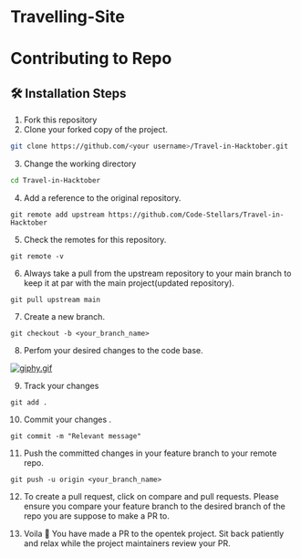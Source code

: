 # Travelling-Site

<h1>Contributing to Repo</h1>

## 🛠️ Installation Steps

1. Fork this repository
2. Clone your forked copy of the project.

```bash
git clone https://github.com/<your username>/Travel-in-Hacktober.git
```

3. Change the working directory

```bash
cd Travel-in-Hacktober
```

4. Add a reference to the original repository.

```
git remote add upstream https://github.com/Code-Stellars/Travel-in-Hacktober
```

5. Check the remotes for this repository.

```
git remote -v
```

6. Always take a pull from the upstream repository to your main branch to keep it at par with the main project(updated repository).

```
git pull upstream main
```

7. Create a new branch.

```
git checkout -b <your_branch_name>
```

8. Perfom your desired changes to the code base.

[![giphy.gif](https://i.postimg.cc/Fs75yYVT/giphy.gif)](https://postimg.cc/jL0FKd9f)

9. Track your changes

```
git add .
```

10. Commit your changes .

```
git commit -m "Relevant message"
```

11. Push the committed changes in your feature branch to your remote repo.

```
git push -u origin <your_branch_name>

```

12. To create a pull request, click on compare and pull requests. Please ensure you compare your feature branch to the desired branch of the repo you are suppose to make a PR to.

13. Voila 🎉 You have made a PR to the opentek project. Sit back patiently and relax while the project maintainers review your PR.
